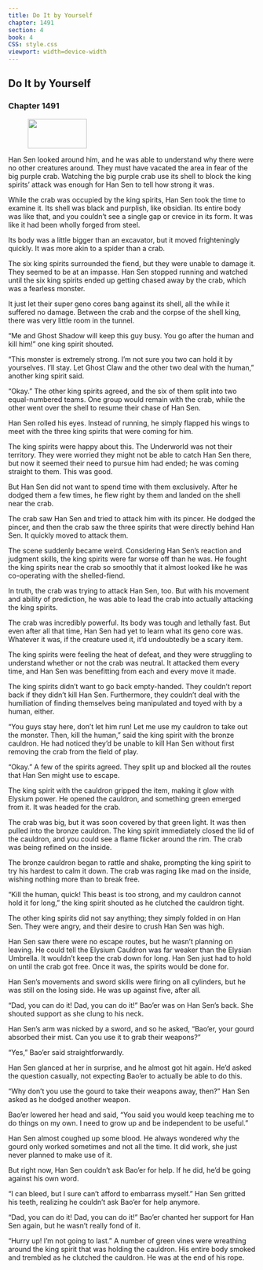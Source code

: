```yaml
---
title: Do It by Yourself
chapter: 1491
section: 4
book: 4
CSS: style.css
viewport: width=device-width
---
```


## Do It by Yourself

### Chapter 1491

<figure>
	<img src="../Images/gem.gif" alt="" id="gem" width="120" height="60" />
</figure>

Han Sen looked around him, and he was able to understand why there were no other creatures around. They must have vacated the area in fear of the big purple crab. Watching the big purple crab use its shell to block the king spirits’ attack was enough for Han Sen to tell how strong it was.

While the crab was occupied by the king spirits, Han Sen took the time to examine it. Its shell was black and purplish, like obsidian. Its entire body was like that, and you couldn’t see a single gap or crevice in its form. It was like it had been wholly forged from steel.

Its body was a little bigger than an excavator, but it moved frighteningly quickly. It was more akin to a spider than a crab.

The six king spirits surrounded the fiend, but they were unable to damage it. They seemed to be at an impasse. Han Sen stopped running and watched until the six king spirits ended up getting chased away by the crab, which was a fearless monster.

It just let their super geno cores bang against its shell, all the while it suffered no damage. Between the crab and the corpse of the shell king, there was very little room in the tunnel.

“Me and Ghost Shadow will keep this guy busy. You go after the human and kill him!” one king spirit shouted.

“This monster is extremely strong. I’m not sure you two can hold it by yourselves. I’ll stay. Let Ghost Claw and the other two deal with the human,” another king spirit said.

“Okay.” The other king spirits agreed, and the six of them split into two equal-numbered teams. One group would remain with the crab, while the other went over the shell to resume their chase of Han Sen.

Han Sen rolled his eyes. Instead of running, he simply flapped his wings to meet with the three king spirits that were coming for him.

The king spirits were happy about this. The Underworld was not their territory. They were worried they might not be able to catch Han Sen there, but now it seemed their need to pursue him had ended; he was coming straight to them. This was good.

But Han Sen did not want to spend time with them exclusively. After he dodged them a few times, he flew right by them and landed on the shell near the crab.

The crab saw Han Sen and tried to attack him with its pincer. He dodged the pincer, and then the crab saw the three spirits that were directly behind Han Sen. It quickly moved to attack them.

The scene suddenly became weird. Considering Han Sen’s reaction and judgment skills, the king spirits were far worse off than he was. He fought the king spirits near the crab so smoothly that it almost looked like he was co-operating with the shelled-fiend.

In truth, the crab was trying to attack Han Sen, too. But with his movement and ability of prediction, he was able to lead the crab into actually attacking the king spirits.

The crab was incredibly powerful. Its body was tough and lethally fast. But even after all that time, Han Sen had yet to learn what its geno core was. Whatever it was, if the creature used it, it’d undoubtedly be a scary item.

The king spirits were feeling the heat of defeat, and they were struggling to understand whether or not the crab was neutral. It attacked them every time, and Han Sen was benefitting from each and every move it made.

The king spirits didn’t want to go back empty-handed. They couldn’t report back if they didn’t kill Han Sen. Furthermore, they couldn’t deal with the humiliation of finding themselves being manipulated and toyed with by a human, either.

“You guys stay here, don’t let him run! Let me use my cauldron to take out the monster. Then, kill the human,” said the king spirit with the bronze cauldron. He had noticed they’d be unable to kill Han Sen without first removing the crab from the field of play.

“Okay.” A few of the spirits agreed. They split up and blocked all the routes that Han Sen might use to escape.

The king spirit with the cauldron gripped the item, making it glow with Elysium power. He opened the cauldron, and something green emerged from it. It was headed for the crab.

The crab was big, but it was soon covered by that green light. It was then pulled into the bronze cauldron. The king spirit immediately closed the lid of the cauldron, and you could see a flame flicker around the rim. The crab was being refined on the inside.

The bronze cauldron began to rattle and shake, prompting the king spirit to try his hardest to calm it down. The crab was raging like mad on the inside, wishing nothing more than to break free.

“Kill the human, quick! This beast is too strong, and my cauldron cannot hold it for long,” the king spirit shouted as he clutched the cauldron tight.

The other king spirits did not say anything; they simply folded in on Han Sen. They were angry, and their desire to crush Han Sen was high.

Han Sen saw there were no escape routes, but he wasn’t planning on leaving. He could tell the Elysium Cauldron was far weaker than the Elysian Umbrella. It wouldn’t keep the crab down for long. Han Sen just had to hold on until the crab got free. Once it was, the spirits would be done for.

Han Sen’s movements and sword skills were firing on all cylinders, but he was still on the losing side. He was up against five, after all.

“Dad, you can do it! Dad, you can do it!” Bao’er was on Han Sen’s back. She shouted support as she clung to his neck.

Han Sen’s arm was nicked by a sword, and so he asked, “Bao’er, your gourd absorbed their mist. Can you use it to grab their weapons?”

“Yes,” Bao’er said straightforwardly.

Han Sen glanced at her in surprise, and he almost got hit again. He’d asked the question casually, not expecting Bao’er to actually be able to do this.

“Why don’t you use the gourd to take their weapons away, then?” Han Sen asked as he dodged another weapon.

Bao’er lowered her head and said, “You said you would keep teaching me to do things on my own. I need to grow up and be independent to be useful.”

Han Sen almost coughed up some blood. He always wondered why the gourd only worked sometimes and not all the time. It did work, she just never planned to make use of it.

But right now, Han Sen couldn’t ask Bao’er for help. If he did, he’d be going against his own word.

“I can bleed, but I sure can’t afford to embarrass myself.” Han Sen gritted his teeth, realizing he couldn’t ask Bao’er for help anymore.

“Dad, you can do it! Dad, you can do it!” Bao’er chanted her support for Han Sen again, but he wasn’t really fond of it.

“Hurry up! I’m not going to last.” A number of green vines were wreathing around the king spirit that was holding the cauldron. His entire body smoked and trembled as he clutched the cauldron. He was at the end of his rope.